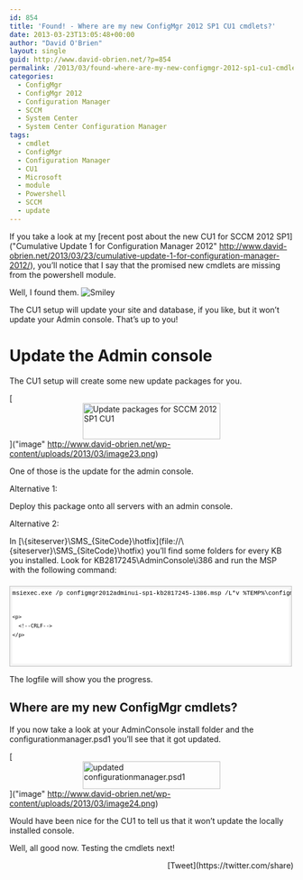 ```yaml
---
id: 854
title: 'Found! - Where are my new ConfigMgr 2012 SP1 CU1 cmdlets?'
date: 2013-03-23T13:05:48+00:00
author: "David O'Brien"
layout: single
guid: http://www.david-obrien.net/?p=854
permalink: /2013/03/found-where-are-my-new-configmgr-2012-sp1-cu1-cmdlets/
categories:
  - ConfigMgr
  - ConfigMgr 2012
  - Configuration Manager
  - SCCM
  - System Center
  - System Center Configuration Manager
tags:
  - cmdlet
  - ConfigMgr
  - Configuration Manager
  - CU1
  - Microsoft
  - module
  - Powershell
  - SCCM
  - update
---
```

If you take a look at my [recent post about the new CU1 for SCCM 2012 SP1]("Cumulative Update 1 for Configuration Manager 2012" http://www.david-obrien.net/2013/03/23/cumulative-update-1-for-configuration-manager-2012/), you’ll notice that I say that the promised new cmdlets are missing from the powershell module.

Well, I found them. <img class="img-responsive wlEmoticon wlEmoticon-smile" style="border-style: none;" alt="Smiley" src="http://www.david-obrien.net/wp-content/uploads/2013/03/wlEmoticon-smile.png" />

The CU1 setup will update your site and database, if you like, but it won’t update your Admin console. That’s up to you!

# Update the Admin console

The CU1 setup will create some new update packages for you.

[<img style="background-image: none; float: none; padding-top: 0px; padding-left: 0px; margin-left: auto; display: block; padding-right: 0px; margin-right: auto; border: 0px;" title="image" alt="Update packages for SCCM 2012 SP1 CU1" src="http://www.david-obrien.net/wp-content/uploads/2013/03/image_thumb23.png" width="244" height="64" border="0" />]("image" http://www.david-obrien.net/wp-content/uploads/2013/03/image23.png)

One of those is the update for the admin console.

Alternative 1:

Deploy this package onto all servers with an admin console.

Alternative 2:

In [\\{siteserver}\SMS_{SiteCode}\hotfix\](file://\\{siteserver}\SMS_{SiteCode}\hotfix\) you’ll find some folders for every KB you installed. Look for KB2817245\AdminConsole\i386 and run the MSP with the following command:

<div id="codeSnippetWrapper" style="overflow: auto; cursor: text; font-size: 8pt; font-family: 'Courier New', courier, monospace; direction: ltr; text-align: left; margin: 20px 0px 10px; line-height: 12pt; max-height: 200px; width: 97.5%; background-color: #f4f4f4; border: silver 1px solid; padding: 4px;">
  <div id="codeSnippet" style="overflow: visible; font-size: 8pt; font-family: 'Courier New', courier, monospace; color: black; direction: ltr; text-align: left; line-height: 12pt; width: 100%; background-color: #f4f4f4; border-style: none; padding: 0px;">
    <pre style="overflow: visible; font-size: 8pt; font-family: 'Courier New', courier, monospace; color: black; direction: ltr; text-align: left; margin: 0em; line-height: 12pt; width: 100%; background-color: white; border-style: none; padding: 0px;">msiexec.exe /p configmgr2012adminui-sp1-kb2817245-i386.msp /L*v %TEMP%\configmgr2012adminui-sp1-kb2817245-i386.msp.LOG /q REINSTALL=ALL REINSTALLMODE=mous
    
    <p>
      <!--CRLF-->
    </p>
  </div>
</div>

The logfile will show you the progress.

## Where are my new ConfigMgr cmdlets?

If you now take a look at your AdminConsole install folder and the configurationmanager.psd1 you’ll see that it got updated.

[<img style="background-image: none; float: none; padding-top: 0px; padding-left: 0px; margin-left: auto; display: block; padding-right: 0px; margin-right: auto; border: 0px;" title="image" alt="updated configurationmanager.psd1" src="http://www.david-obrien.net/wp-content/uploads/2013/03/image_thumb24.png" width="244" height="49" border="0" />]("image" http://www.david-obrien.net/wp-content/uploads/2013/03/image24.png)

Would have been nice for the CU1 to tell us that it won’t update the locally installed console.

Well, all good now. Testing the cmdlets next! 

<div style="float: right; margin-left: 10px;">
  [Tweet](https://twitter.com/share)
</div>


